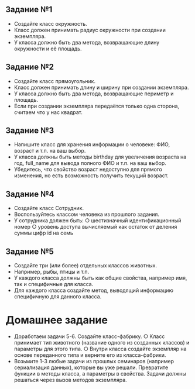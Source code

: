## Задание №1
* Создайте класс окружность.
* Класс должен принимать радиус окружности при создании
экземпляра.
* У класса должно быть два метода, возвращающие длину
окружности и её площадь.


## Задание №2
* Создайте класс прямоугольник.
* Класс должен принимать длину и ширину при создании
экземпляра.
* У класса должно быть два метода, возвращающие периметр
и площадь.
* Если при создании экземпляра передаётся только одна
сторона, считаем что у нас квадрат.


## Задание №3
* Напишите класс для хранения информации о человеке:
ФИО, возраст и т.п. на ваш выбор.
* У класса должны быть методы birthday для увеличения
возраста на год, full_name для вывода полного ФИО и т.п. на
ваш выбор.
* Убедитесь, что свойство возраст недоступно для прямого
изменения, но есть возможность получить текущий возраст.


## Задание №4
* Создайте класс Сотрудник.
* Воспользуйтесь классом человека из прошлого задания.
* У сотрудника должен быть:
○ шестизначный идентификационный номер
○ уровень доступа вычисляемый как остаток от деления
суммы цифр id на семь


## Задание №5
* Создайте три (или более) отдельных классов животных. 
* Например, рыбы, птицы и т.п.
* У каждого класса должны быть как общие свойства,
например имя, так и специфичные для класса.
* Для каждого класса создайте метод, выводящий
информацию специфичную для данного класса.



# Домашнее задание
* Доработаем задачи 5-6. Создайте класс-фабрику.
○ Класс принимает тип животного (название одного из созданных классов)
и параметры для этого типа.
○ Внутри класса создайте экземпляр на основе переданного типа и
верните его из класса-фабрики.
* Возьмите 1-3 любые задачи из прошлых семинаров (например сериализация
данных), которые вы уже решали. Превратите функции в методы класса, а
параметры в свойства. Задачи должны решаться через вызов методов
экземпляра. 




